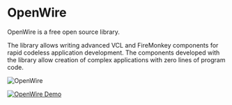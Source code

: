 # OpenWire
OpenWire is a free open source library.

The library allows writing advanced VCL and FireMonkey components for rapid codeless application development. The components developed with the library allow creation of complex applications with zero lines of program code.

![OpenWire](https://mitov.com/images/OpenWireDelphi.jpg)

[![OpenWire Demo](http://www.mitov.com/images/OpenWireVideo1.jpg)](https://youtu.be/twdZiy9ePz8 "OpenWire Demo")

